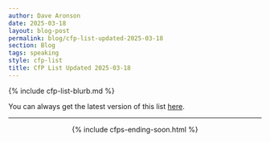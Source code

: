 ```yaml
---
author: Dave Aronson
date: 2025-03-18
layout: blog-post
permalink: blog/cfp-list-updated-2025-03-18
section: Blog
tags: speaking
style: cfp-list
title: CfP List Updated 2025-03-18
---
```


{% include cfp-list-blurb.md %}

You can always get the latest version of this list
[here](/speaking/cfps-ending-soon).

<hr>

<center>{% include cfps-ending-soon.html %}</center>
